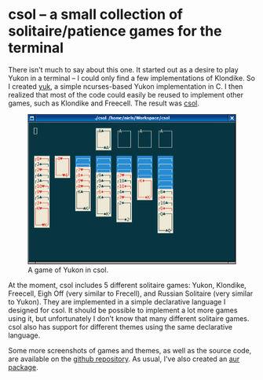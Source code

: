 # csol – a small collection of solitaire/patience games for the terminal

There isn't much to say about this one. It started out as a desire to play Yukon in a terminal – I could only find a few implementations of Klondike. So I created [yuk](https://github.com/nielssp/yuk), a simple ncurses-based Yukon implementation in C. I then realized that most of the code could easily be reused to implement other games, such as Klondike and Freecell. The result was [csol](https://github.com/nielssp/csol).

<figure>
<img src="../images/csol.png" alt="csol"/>
<figcaption>A game of Yukon in csol.</figcaption>
</figure>

At the moment, csol includes 5 different solitaire games: Yukon, Klondike, Freecell, Eigh Off (very similar to Frecell), and Russian Solitaire (very similar to Yukon). They are implemented in a simple declarative language I designed for csol. It should be possible to implement a lot more games using it, but unfortunately I don't know that many different solitaire games. csol also has support for different themes using the same declarative language.

Some more screenshots of games and themes, as well as the source code, are available on the [github repository](https://github.com/nielssp/csol). As usual, I've also created an [aur package](https://aur.archlinux.org/packages/csol/).

<!--{
  "published": "2017-11-12 16:05",
	"tags": ["c", "csol", "ncurses", "solitaire"]
}-->